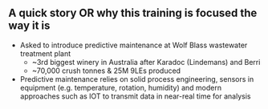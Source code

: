 ## A quick story OR why this training is focused the way it is
- Asked to introduce predictive maintenance at Wolf Blass wastewater treatment plant
    - ~3rd biggest winery in Australia after Karadoc (Lindemans) and Berri
    - ~70,000 crush tonnes & 25M 9LEs produced
- Predictive maintenance relies on solid process engineering, sensors in equipment (e.g. temperature, rotation, humidity) and modern approaches such as IOT to transmit data in near-real time for analysis